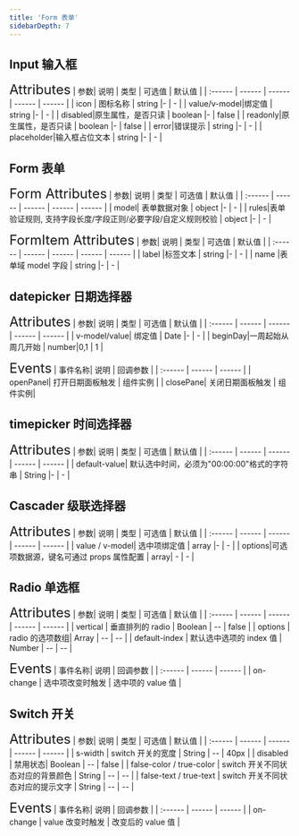 ```yaml
---
title: 'Form 表单'
sidebarDepth: 7
---
```

## Input 输入框
<ClientOnly>
  <simple-input/>
<font size=5>Attributes</font>
| 参数| 说明 | 类型 | 可选值 | 默认值 |
| :------ | ------ | ------ | ------ | ------ |
| icon | 图标名称 | string |- | - |
| value/v-model|绑定值 | string |- | - |
| disabled|原生属性，是否只读 | boolean |- | false |
| readonly|原生属性，是否只读 | boolean |- | false |
| error|错误提示 | string |- | - |
| placeholder|输入框占位文本 | string |- | - |
</ClientOnly>

## Form 表单
<ClientOnly>
  <simple-form/>
<font size=5>Form Attributes</font>
| 参数| 说明 | 类型 | 可选值 | 默认值 |
| :------ | ------ | ------ | ------ | ------ |
| model| 表单数据对象 | object |- | - |
| rules|表单验证规则, 支持字段长度/字段正则/必要字段/自定义规则校验 | object |- | - |

<font size=5>FormItem Attributes</font>
| 参数| 说明 | 类型 | 可选值 | 默认值 |
| :------ | ------ | ------ | ------ | ------ |
| label |标签文本 | string |- | - |
| name |表单域 model 字段 | string |- | - |
</ClientOnly>

## datepicker 日期选择器
<ClientOnly>
  <simple-datepicker/>
<font size=5>Attributes</font>
| 参数| 说明 | 类型 | 可选值 | 默认值 |
| :------ | ------ | ------ | ------ | ------ |
| v-model/value| 绑定值 | Date |- | - |
| beginDay|一周起始从周几开始 | number|0,1 | 1 |


<font size=5>Events</font>
| 事件名称| 说明 | 回调参数 | 
| :------ | ------ | ------ |
| openPanel| 打开日期面板触发 | 组件实例 |
| closePane| 关闭日期面板触发 | 组件实例|
</ClientOnly>


## timepicker 时间选择器
<ClientOnly>
  <simple-timepicker/>
<font size=5>Attributes</font>
| 参数| 说明 | 类型 | 可选值 | 默认值 |
| :------ | ------ | ------ | ------ | ------ |
| default-value| 默认选中时间，必须为"00:00:00"格式的字符串 | String |- | - |

</ClientOnly>

## Cascader 级联选择器
<ClientOnly>
  <simple-cascader/>
<font size=5>Attributes</font>
| 参数| 说明 | 类型 | 可选值 | 默认值 |
| :------ | ------ | ------ | ------ | ------ |
| value / v-model| 选中项绑定值 | array |- | - |
| options|可选项数据源，键名可通过 props 属性配置 | array| - | - |
</ClientOnly>

## Radio 单选框
<ClientOnly>
  <simple-radio />
<font size=5>Attributes</font>
| 参数| 说明 | 类型 | 可选值 | 默认值 |
| :------ | ------ | ------ | ------ | ------ |
| vertical | 垂直排列的 radio | Boolean | -- | false |
| options | radio 的选项数组| Array | -- | -- |
| default-index	| 默认选中选项的 index 值	| Number |	--	| -- |


<font size=5>Events</font>
| 事件名称| 说明 | 回调参数 | 
| :------ | ------ | ------ |
| on-change | 选中项改变时触发 | 选中项的 value 值 |
</ClientOnly>


## Switch 开关
<ClientOnly>
  <simple-switch />
<font size=5>Attributes</font>
| 参数| 说明 | 类型 | 可选值 | 默认值 |
| :------ | ------ | ------ | ------ | ------ |
| s-width | switch 开关的宽度 | String | -- | 40px |
| disabled | 禁用状态| Boolean | -- | false |
| false-color / true-color	| switch 开关不同状态对应的背景颜色	| String |	--	| -- |
| false-text / true-text	| switch 开关不同状态对应的提示文字	| String |	--	| -- |

<font size=5>Events</font>
| 事件名称| 说明 | 回调参数 | 
| :------ | ------ | ------ |
| on-change | value 改变时触发 | 改变后的 value 值 |
</ClientOnly>